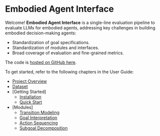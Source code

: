 # Embodied Agent Interface

Welcome! **Embodied Agent Interface** is a single-line evaluation pipeline to evaluate LLMs for embodied agents, addressing key challenges in building embodied decision-making agents:

- Standardization of goal specifications.
- Standardization of modules and interfaces.
- Broad coverage of evaluation and fine-grained metrics.

The code is [hosted on GitHub here](https://github.com/embodied-agent-eval/embodied-agent-interface).

To get started, refer to the following chapters in the User Guide:

- [Project Overview](overview.md)
- [Dataset](dataset.md)
- [Getting Started]
   - [Installation](installation.md)
   - [Quick Start](quick_start.md)
- [Modules]
   - [Transition Modeling](transition_modeling.md)
   - [Goal Interpretation](goal_interpretation.md)
   - [Action Sequencing](action_sequencing.md)
   - [Subgoal Decomposition](subgoal_decomposition.md)
